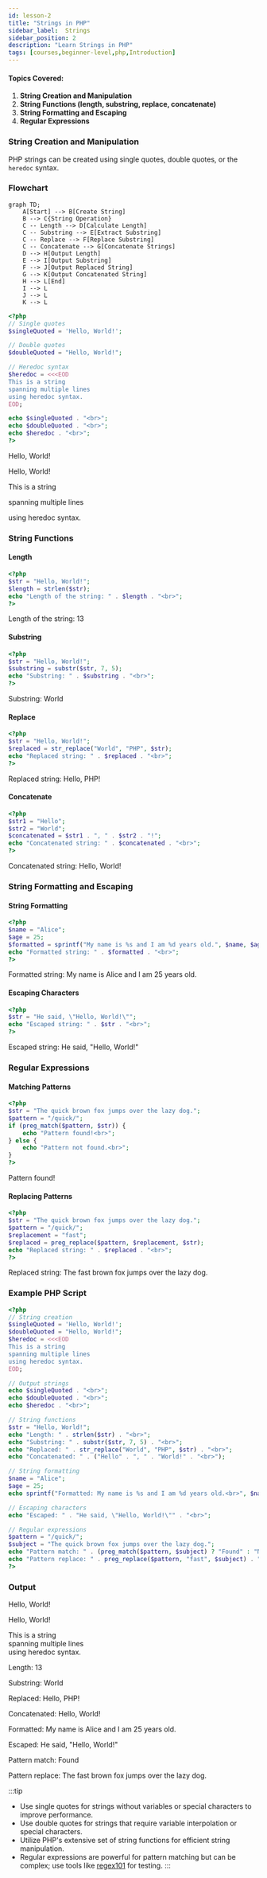 ```yaml
---
id: lesson-2
title: "Strings in PHP"
sidebar_label:  Strings 
sidebar_position: 2
description: "Learn Strings in PHP"
tags: [courses,beginner-level,php,Introduction]
---    
```


#### Topics Covered:
1. **String Creation and Manipulation**
2. **String Functions (length, substring, replace, concatenate)**
3. **String Formatting and Escaping**
4. **Regular Expressions**



### String Creation and Manipulation

PHP strings can be created using single quotes, double quotes, or the `heredoc` syntax.

### Flowchart

```mermaid
graph TD;
    A[Start] --> B[Create String]
    B --> C{String Operation}
    C -- Length --> D[Calculate Length]
    C -- Substring --> E[Extract Substring]
    C -- Replace --> F[Replace Substring]
    C -- Concatenate --> G[Concatenate Strings]
    D --> H[Output Length]
    E --> I[Output Substring]
    F --> J[Output Replaced String]
    G --> K[Output Concatenated String]
    H --> L[End]
    I --> L
    J --> L
    K --> L
```

```php
<?php
// Single quotes
$singleQuoted = 'Hello, World!';

// Double quotes
$doubleQuoted = "Hello, World!";

// Heredoc syntax
$heredoc = <<<EOD
This is a string
spanning multiple lines
using heredoc syntax.
EOD;

echo $singleQuoted . "<br>";
echo $doubleQuoted . "<br>";
echo $heredoc . "<br>";
?>
```

<BrowserWindow>
  <p>Hello, World!</p>
  <p>Hello, World!</p>
  <p>This is a string</p>
  <p>spanning multiple lines</p>
  <p>using heredoc syntax.</p>
</BrowserWindow>


### String Functions

#### Length

```php
<?php
$str = "Hello, World!";
$length = strlen($str);
echo "Length of the string: " . $length . "<br>";
?>
```

<BrowserWindow>
  <p>Length of the string: 13</p>
</BrowserWindow>

#### Substring

```php
<?php
$str = "Hello, World!";
$substring = substr($str, 7, 5);
echo "Substring: " . $substring . "<br>";
?>
```

<BrowserWindow>
   <p>Substring: World</p>
</BrowserWindow>

#### Replace

```php
<?php
$str = "Hello, World!";
$replaced = str_replace("World", "PHP", $str);
echo "Replaced string: " . $replaced . "<br>";
?>
```

<BrowserWindow>
   <p>Replaced string: Hello, PHP!</p>
</BrowserWindow>


#### Concatenate

```php
<?php
$str1 = "Hello";
$str2 = "World";
$concatenated = $str1 . ", " . $str2 . "!";
echo "Concatenated string: " . $concatenated . "<br>";
?>
```

<BrowserWindow>
   <p>Concatenated string: Hello, World!</p>
</BrowserWindow>


### String Formatting and Escaping

#### String Formatting

```php
<?php
$name = "Alice";
$age = 25;
$formatted = sprintf("My name is %s and I am %d years old.", $name, $age);
echo "Formatted string: " . $formatted . "<br>";
?>
```

<BrowserWindow>
    <p>Formatted string: My name is Alice and I am 25 years old.</p>
</BrowserWindow>


#### Escaping Characters

```php
<?php
$str = "He said, \"Hello, World!\"";
echo "Escaped string: " . $str . "<br>";
?>
```

<BrowserWindow>
  <p>Escaped string: He said, "Hello, World!"</p>
</BrowserWindow>


### Regular Expressions

#### Matching Patterns

```php
<?php
$str = "The quick brown fox jumps over the lazy dog.";
$pattern = "/quick/";
if (preg_match($pattern, $str)) {
    echo "Pattern found!<br>";
} else {
    echo "Pattern not found.<br>";
}
?>
```

<BrowserWindow>
   <p>Pattern found!</p>
</BrowserWindow>


#### Replacing Patterns

```php
<?php
$str = "The quick brown fox jumps over the lazy dog.";
$pattern = "/quick/";
$replacement = "fast";
$replaced = preg_replace($pattern, $replacement, $str);
echo "Replaced string: " . $replaced . "<br>";
?>
```

<BrowserWindow>
  <p>Replaced string: The fast brown fox jumps over the lazy dog.</p>
</BrowserWindow>


### Example PHP Script

```php
<?php
// String creation
$singleQuoted = 'Hello, World!';
$doubleQuoted = "Hello, World!";
$heredoc = <<<EOD
This is a string
spanning multiple lines
using heredoc syntax.
EOD;

// Output strings
echo $singleQuoted . "<br>";
echo $doubleQuoted . "<br>";
echo $heredoc . "<br>";

// String functions
$str = "Hello, World!";
echo "Length: " . strlen($str) . "<br>";
echo "Substring: " . substr($str, 7, 5) . "<br>";
echo "Replaced: " . str_replace("World", "PHP", $str) . "<br>";
echo "Concatenated: " . ("Hello" . ", " . "World!" . "<br>");

// String formatting
$name = "Alice";
$age = 25;
echo sprintf("Formatted: My name is %s and I am %d years old.<br>", $name, $age);

// Escaping characters
echo "Escaped: " . "He said, \"Hello, World!\"" . "<br>";

// Regular expressions
$pattern = "/quick/";
$subject = "The quick brown fox jumps over the lazy dog.";
echo "Pattern match: " . (preg_match($pattern, $subject) ? "Found" : "Not found") . "<br>";
echo "Pattern replace: " . preg_replace($pattern, "fast", $subject) . "<br>";
?>
```

### Output

<BrowserWindow>
    <div>
        <p>Hello, World!</p>
        <p>Hello, World!</p>
        <p>This is a string<br />spanning multiple lines<br />using heredoc syntax.</p>
        <p>Length: 13</p>
        <p>Substring: World</p>
        <p>Replaced: Hello, PHP!</p>
        <p>Concatenated: Hello, World!</p>
        <p>Formatted: My name is Alice and I am 25 years old.</p>
        <p>Escaped: He said, "Hello, World!"</p>
        <p>Pattern match: Found</p>
        <p>Pattern replace: The fast brown fox jumps over the lazy dog.</p>
    </div>
</BrowserWindow>



:::tip
- Use single quotes for strings without variables or special characters to improve performance.
- Use double quotes for strings that require variable interpolation or special characters.
- Utilize PHP's extensive set of string functions for efficient string manipulation.
- Regular expressions are powerful for pattern matching but can be complex; use tools like [regex101](https://regex101.com/) for testing.
:::
